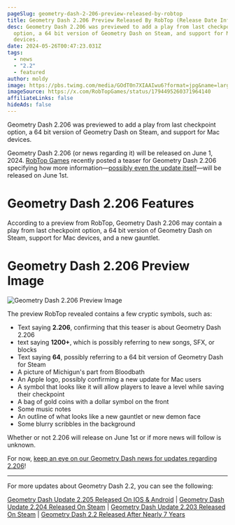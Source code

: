 ```yaml
---
pageSlug: geometry-dash-2-206-preview-released-by-robtop
title: Geometry Dash 2.206 Preview Released By RobTop (Release Date Information)
desc: Geometry Dash 2.206 was previewed to add a play from last checkpoint
  option, a 64 bit version of Geometry Dash on Steam, and support for Mac
  devices.
date: 2024-05-26T00:47:23.031Z
tags:
  - news
  - "2.2"
  - featured
author: moldy
image: https://pbs.twimg.com/media/GOdT0n7XIAAIwu6?format=jpg&name=large
imageSource: https://x.com/RobTopGames/status/1794495260371964140
affiliateLinks: false
hideAds: false
---
```

Geometry Dash 2.206 was previewed to add a play from last checkpoint option, a 64 bit version of Geometry Dash on Steam, and support for Mac devices.

Geometry Dash 2.206 (or news regarding it) will be released on June 1, 2024. [RobTop Games](/posts/robtop-face-reveal-all-known-pictures-of-robtop-games/) recently posted a teaser for Geometry Dash 2.206 specifying how more information—[possibly even the update itself](/categories/2.2/)—will be released on June 1st.

# Geometry Dash 2.206 Features

According to a preview from RobTop, Geometry Dash 2.206 may contain a play from last checkpoint option, a 64 bit version of Geometry Dash on Steam, support for Mac devices, and a new gauntlet.

# Geometry Dash 2.206 Preview Image

![Geometry Dash 2.206 Preview Image](https://pbs.twimg.com/media/GOdT0n7XIAAIwu6?format=jpg&name=large)

The preview RobTop revealed contains a few cryptic symbols, such as:

- Text saying **2.206**, confirming that this teaser is about Geometry Dash 2.206
- text saying **1200+**, which is possibly referring to new songs, SFX, or blocks
- Text saying **64**, possibly referring to a 64 bit version of Geometry Dash for Steam
- A picture of Michigun's part from Bloodbath
- An Apple logo, possibly confirming a new update for Mac users
- A symbol that looks like it will allow players to leave a level while saving their checkpoint
- A bag of gold coins with a dollar symbol on the front
- Some music notes
- An outline of what looks like a new gauntlet or new demon face
- Some blurry scribbles in the background

Whether or not 2.206 will release on June 1st or if more news will follow is unknown.

For now, [keep an eye on our Geometry Dash news for updates regarding 2.206](/categories/2.2/)!

---

For more updates about Geometry Dash 2.2, you can see the following:

[Geometry Dash Update 2.205 Released On IOS & Android](/posts/geometry-dash-update-2-205-released-on-ios-android/) | [Geometry Dash Update 2.204 Released On Steam](/posts/geometry-dash-update-2-204-released-on-steam/) | [Geometry Dash Update 2.203 Released On Steam](/posts/geometry-dash-update-2-203-released-on-steam/) | [Geometry Dash 2.2 Released After Nearly 7 Years](/posts/geometry-dash-2-2-released/)